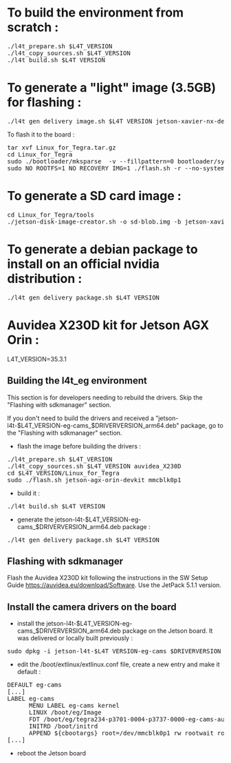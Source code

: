 To build the environment from scratch :
======================================
<pre>
./l4t_prepare.sh $L4T_VERSION
./l4t_copy_sources.sh $L4T_VERSION
./l4t_build.sh $L4T_VERSION
</pre>

To generate a "light" image (3.5GB) for flashing :
=================================================
<pre>
./l4t_gen_delivery_image.sh $L4T_VERSION jetson-xavier-nx-devkit-emmc-dione
</pre>

To flash it to the board :
<pre>
tar xvf Linux_for_Tegra.tar.gz
cd Linux_for_Tegra
sudo ./bootloader/mksparse  -v --fillpattern=0 bootloader/system.img.raw bootloader/system.img
sudo NO_ROOTFS=1 NO_RECOVERY_IMG=1 ./flash.sh -r --no-systemimg jetson-xavier-nx-devkit-emmc-dione mmcblk0p1
</pre>

To generate a SD card image :
=============================
<pre>
cd Linux_for_Tegra/tools
./jetson-disk-image-creator.sh -o sd-blob.img -b jetson-xavier-nx-devkit
</pre>

To generate a debian package to install on an official nvidia distribution :
============================================================================
<pre>
./l4t_gen_delivery_package.sh $L4T_VERSION
</pre>

Auvidea X230D kit for Jetson AGX Orin :
=======================================
L4T_VERSION=35.3.1

## Building the l4t_eg environment
This section is for developers needing to rebuild the drivers. Skip the "Flashing with sdkmanager" section.

If you don't need to build the drivers and received a "jetson-l4t-$L4T_VERSION-eg-cams_$DRIVERVERSION_arm64.deb" package, go to the "Flashing with sdkmanager" section.

- flash the image before building the drivers :
<pre>
./l4t_prepare.sh $L4T_VERSION
./l4t_copy_sources.sh $L4T_VERSION auvidea_X230D
cd $L4T_VERSION/Linux_for_Tegra
sudo ./flash.sh jetson-agx-orin-devkit mmcblk0p1
</pre>

- build it :
<pre>
./l4t_build.sh $L4T_VERSION
</pre>

- generate the jetson-l4t-$L4T_VERSION-eg-cams_$DRIVERVERSION_arm64.deb package :
<pre>
./l4t_gen_delivery_package.sh $L4T_VERSION
</pre>

## Flashing with sdkmanager
Flash the Auvidea X230D kit following the instructions in the SW Setup Guide https://auvidea.eu/download/Software. Use the JetPack 5.1.1 version.

## Install the camera drivers on the board
- install the jetson-l4t-$L4T_VERSION-eg-cams_$DRIVERVERSION_arm64.deb package on the Jetson board. It was delivered or locally built previously :
<pre>
sudo dpkg -i jetson-l4t-$L4T_VERSION-eg-cams_$DRIVERVERSION_arm64.deb
</pre>
- edit the /boot/extlinux/extlinux.conf file, create a new entry and make it default  :
<pre>
DEFAULT eg-cams
[...]
LABEL eg-cams
      MENU LABEL eg-cams kernel
      LINUX /boot/eg/Image
      FDT /boot/eg/tegra234-p3701-0004-p3737-0000-eg-cams-auvidea.dtb
      INITRD /boot/initrd
      APPEND ${cbootargs} root=/dev/mmcblk0p1 rw rootwait rootfstype=ext4 mminit_loglevel=4 console=ttyTCU0,115200 console=ttyAMA0,115200 console=tty0 firmware_class.path=/etc/firmware fbcon=map:0 net.ifnames=0
[...]
</pre>
- reboot the Jetson board



